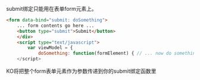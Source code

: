 submit绑定只能用在表单form元素上。

```html
<form data-bind="submit: doSomething">
    ... form contents go here ...
    <button type="submit">Submit</button>
    </div>
    <script type="text/javascript">
        var viewModel = {
            doSomething: function(formElement) { // ... now do something        }    }; 
    </script>

```
KO将把整个form表单元素作为参数传递到你的submit绑定函数里




